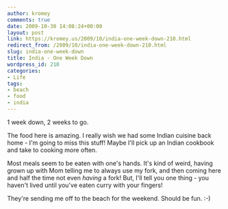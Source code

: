 ```yaml
---
author: kromey
comments: true
date: 2009-10-30 14:08:24+00:00
layout: post
link: https://kromey.us/2009/10/india-one-week-down-210.html
redirect_from: /2009/10/india-one-week-down-210.html
slug: india-one-week-down
title: India - One Week Down
wordpress_id: 210
categories:
- Life
tags:
- beach
- food
- india
---
```


1 week down, 2 weeks to go.

The food here is amazing. I really wish we had some Indian cuisine back home - I'm going to miss this stuff! Maybe I'll pick up an Indian cookbook and take to cooking more often.

Most meals seem to be eaten with one's hands. It's kind of weird, having grown up with Mom telling me to always use my fork, and then coming here and half the time not even _having_ a fork! But, I'll tell you one thing - you haven't lived until you've eaten curry with your fingers!

They're sending me off to the beach for the weekend. Should be fun. :-)
